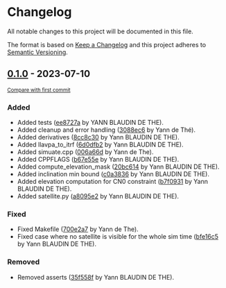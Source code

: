 # Changelog

All notable changes to this project will be documented in this file.

The format is based on [Keep a Changelog](http://keepachangelog.com/en/1.0.0/)
and this project adheres to [Semantic Versioning](http://semver.org/spec/v2.0.0.html).

<!-- insertion marker -->
## [0.1.0](0.1.0) - 2023-07-10

<small>[Compare with first commit]()</small>

### Added

- Added tests ([ee8727a](ssh://git@git:7999/~blaudiy/constellation_design/commit/ee8727a351329a470245ba1d36e2073d4cddc972) by YANN BLAUDIN DE THE).
- Added cleanup and error handling ([3088ec6](ssh://git@git:7999/~blaudiy/constellation_design/commit/3088ec6e642f3db88400e23265481d5075445996) by Yann de Thé).
- Added derivatives ([8cc8c30](ssh://git@git:7999/~blaudiy/constellation_design/commit/8cc8c301a54abc6c7323fd6e8ec1317e86da1cb0) by Yann BLAUDIN DE THE).
- Added llavpa_to_itrf ([6d0dfb2](ssh://git@git:7999/~blaudiy/constellation_design/commit/6d0dfb29a10778dc0f64a41bde47f85defb1944b) by Yann BLAUDIN DE THE).
- Added simuate.cpp ([006a66d](ssh://git@git:7999/~blaudiy/constellation_design/commit/006a66d64b96f26b69c249b9ceb10017e4033226) by Yann de The).
- Added CPPFLAGS ([b67e55e](ssh://git@git:7999/~blaudiy/constellation_design/commit/b67e55eade795b270937dd0734d74e4f327b3221) by Yann BLAUDIN DE THE).
- Added compute_elevation_mask ([20bc614](ssh://git@git:7999/~blaudiy/constellation_design/commit/20bc614724c028ea028a9948fdeb5346d3b7df2e) by Yann BLAUDIN DE THE).
- Added inclination min bound ([c0a3836](ssh://git@git:7999/~blaudiy/constellation_design/commit/c0a3836fefaa117b8480c18ed30249b064d5506e) by Yann BLAUDIN DE THE).
- Added elevation computation for CN0 constraint ([b7f0931](ssh://git@git:7999/~blaudiy/constellation_design/commit/b7f0931719b28d735a68cdbad638988cb03086ab) by Yann BLAUDIN DE THE).
- Added satellite.py ([a8095e2](ssh://git@git:7999/~blaudiy/constellation_design/commit/a8095e2db6c5c3d0543283473d255b99a0c2baa3) by Yann BLAUDIN DE THE).

### Fixed

- Fixed Makefile ([700e2a7](ssh://git@git:7999/~blaudiy/constellation_design/commit/700e2a7a05667f4997aa75a1920163f59bbba02b) by Yann de The).
- Fixed case where no satellite is visible for the whole sim time ([bfe16c5](ssh://git@git:7999/~blaudiy/constellation_design/commit/bfe16c5d2fc1143c8272d31654181d837b0eaabd) by Yann BLAUDIN DE THE).

### Removed

- Removed asserts ([35f558f](ssh://git@git:7999/~blaudiy/constellation_design/commit/35f558f513fe876d31c3ae1f83c3ef35715be00e) by Yann BLAUDIN DE THE).

